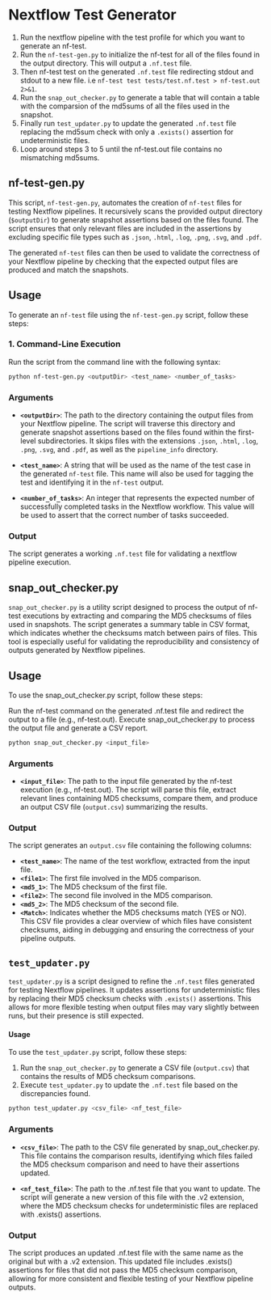 # Nextflow Test Generator

1. Run the nextflow pipeline with the test profile for which you want to generate an nf-test.
2. Run the `nf-test-gen.py` to initialize the nf-test for all of the files found in the output directory. This will output a `.nf.test` file.
3. Then nf-test test on the generated `.nf.test` file redirecting stdout and stdout to a new file. i.e `nf-test test tests/test.nf.test > nf-test.out 2>&1`.
4. Run the `snap_out_checker.py` to generate a table that will contain a table with the comparsion of the md5sums of all the files used in the snapshot.
5. Finally run `test_updater.py` to update the generated `.nf.test` file replacing the md5sum check with only a `.exists()` assertion for undeterministic files.
6. Loop around steps 3 to 5 until the nf-test.out file contains no mismatching md5sums.


## nf-test-gen.py

This script, `nf-test-gen.py`, automates the creation of `nf-test` files for testing Nextflow pipelines. It recursively scans the provided output directory (`$outputDir`) to generate snapshot assertions based on the files found. The script ensures that only relevant files are included in the assertions by excluding specific file types such as `.json`, `.html`, `.log`, `.png`, `.svg`, and `.pdf`.

The generated `nf-test` files can then be used to validate the correctness of your Nextflow pipeline by checking that the expected output files are produced and match the snapshots.

## Usage

To generate an `nf-test` file using the `nf-test-gen.py` script, follow these steps:

### 1. Command-Line Execution

Run the script from the command line with the following syntax:

```bash
python nf-test-gen.py <outputDir> <test_name> <number_of_tasks>
```

### Arguments

- **`<outputDir>`**: The path to the directory containing the output files from your Nextflow pipeline. The script will traverse this directory and generate snapshot assertions based on the files found within the first-level subdirectories. It skips files with the extensions `.json`, `.html`, `.log`, `.png`, `.svg`, and `.pdf`, as well as the `pipeline_info` directory.

- **`<test_name>`**: A string that will be used as the name of the test case in the generated `nf-test` file. This name will also be used for tagging the test and identifying it in the `nf-test` output.

- **`<number_of_tasks>`**: An integer that represents the expected number of successfully completed tasks in the Nextflow workflow. This value will be used to assert that the correct number of tasks succeeded.

### Output
The script generates a working `.nf.test` file for validating a nextflow pipeline execution.

## snap_out_checker.py

`snap_out_checker.py` is a utility script designed to process the output of nf-test executions by extracting and comparing the MD5 checksums of files used in snapshots. The script generates a summary table in CSV format, which indicates whether the checksums match between pairs of files. This tool is especially useful for validating the reproducibility and consistency of outputs generated by Nextflow pipelines.

## Usage
To use the snap_out_checker.py script, follow these steps:

Run the nf-test command on the generated .nf.test file and redirect the output to a file (e.g., nf-test.out).
Execute snap_out_checker.py to process the output file and generate a CSV report.
```bash
python snap_out_checker.py <input_file>
```

### Arguments

- **`<input_file>`**: The path to the input file generated by the nf-test execution (e.g., nf-test.out). The script will parse this file, extract relevant lines containing MD5 checksums, compare them, and produce an output CSV file (`output.csv`) summarizing the results.

### Output
The script generates an `output.csv` file containing the following columns:

- **`<test_name>`**: The name of the test workflow, extracted from the input file.
- **`<file1>`**: The first file involved in the MD5 comparison.
- **`<md5_1>`**: The MD5 checksum of the first file.
- **`<file2>`**: The second file involved in the MD5 comparison.
- **`<md5_2>`**: The MD5 checksum of the second file.
- **`<Match>`**: Indicates whether the MD5 checksums match (YES or NO).
This CSV file provides a clear overview of which files have consistent checksums, aiding in debugging and ensuring the correctness of your pipeline outputs.

## `test_updater.py`

`test_updater.py` is a script designed to refine the `.nf.test` files generated for testing Nextflow pipelines. It updates assertions for undeterministic files by replacing their MD5 checksum checks with `.exists()` assertions. This allows for more flexible testing when output files may vary slightly between runs, but their presence is still expected.

#### Usage
To use the `test_updater.py` script, follow these steps:

1. Run the `snap_out_checker.py` to generate a CSV file (`output.csv`) that contains the results of MD5 checksum comparisons.
2. Execute `test_updater.py` to update the `.nf.test` file based on the discrepancies found.

```bash
python test_updater.py <csv_file> <nf_test_file>
```

### Arguments

- **`<csv_file>`**: The path to the CSV file generated by snap_out_checker.py. This file contains the comparison results, identifying which files failed the MD5 checksum comparison and need to have their assertions updated.

- **`<nf_test_file>`**: The path to the .nf.test file that you want to update. The script will generate a new version of this file with the .v2 extension, where the MD5 checksum checks for undeterministic files are replaced with .exists() assertions.

### Output
The script produces an updated .nf.test file with the same name as the original but with a .v2 extension. This updated file includes .exists() assertions for files that did not pass the MD5 checksum comparison, allowing for more consistent and flexible testing of your Nextflow pipeline outputs.
